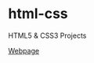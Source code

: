 # html-css
 HTML5 & CSS3 Projects

<a href="https://josiasgneto.github.io/html-css/Website-Android/android.html">Webpage</a>
